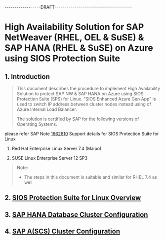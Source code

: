 ------------------DRAFT---------------------------------------

# High Availability Solution for SAP NetWeaver (RHEL, OEL & SuSE) & SAP HANA (RHEL & SuSE) on Azure using SIOS Protection Suite


## 1. Introduction
> This document describes the procedure to implement High Availability Solution to protect SAP NW & SAP HANA on Azure using SIOS Protection Suite (SPS) for Linux. "SIOS Enhanced Azure Gen App" is used to switch IP address between cluster nodes instead using of Azure Internal Load Balancer.
>
> The solution is certified by SAP for the following versions of Operating Systems. 

please refer SAP Note [1662610](https://launchpad.support.sap.com/#/notes/1662610) Support details for SIOS Protection Suite for Linux

1.  Red Hat Enterprise Linux Server 7.4 (Maipo)

2.  SUSE Linux Enterprise Server 12 SP3

> Note:
> - The steps in this document is suitable and similar for RHEL 7.4 as well
>





## 2. [SIOS Protection Suite for Linux Overview](SIOS_Overview.md)
## 3. [SAP HANA Database Cluster Configuration](HA-for-SAP-HANA-DB.md)
## 4. [SAP A(SCS) Cluster Configuration](HA-for-SAP-(A)SCS.md)
